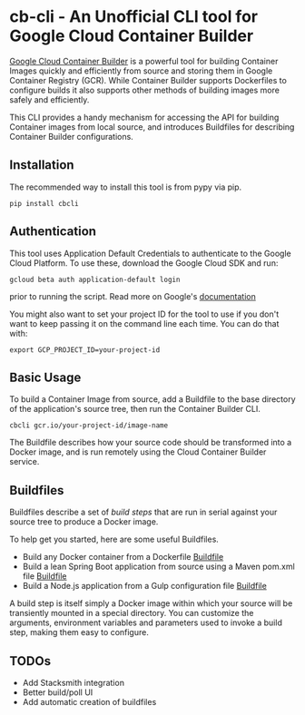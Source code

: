 # cb-cli - An Unofficial CLI tool for Google Cloud Container Builder

[Google Cloud Container Builder](https://cloud.google.com/container-builder/docs/)
is a powerful tool for building Container Images quickly and efficiently from source 
and storing them in Google Container Registry (GCR). While Container Builder
supports Dockerfiles to configure builds it also supports other methods of 
building images more safely and efficiently.

This CLI provides a handy mechanism for accessing the API for building Container
images from local source, and introduces Buildfiles for describing Container
Builder configurations.

## Installation

The recommended way to install this tool is from pypy via pip.

 `pip install cbcli`

## Authentication

This tool uses Application Default Credentials to authenticate to the Google
Cloud Platform. To use these, download the Google Cloud SDK and run:

 `gcloud beta auth application-default login`

prior to running the script. Read more on Google's
[documentation](https://developers.google.com/identity/protocols/application-default-credentials#whentouse)

You might also want to set your project ID for the tool to use if you don't want to keep passing it on the command line each time. You can do that with:

 `export GCP_PROJECT_ID=your-project-id`

## Basic Usage

To build a Container Image from source, add a Buildfile to the base directory
of the application's source tree, then run the Container Builder CLI.

 `cbcli gcr.io/your-project-id/image-name`

The Buildfile describes how your source code should be transformed into a Docker
image, and is run remotely using the Cloud Container Builder service.

## Buildfiles

Buildfiles describe a set of *build steps* that are run in serial against your
source tree to produce a Docker image.

To help get you started, here are some useful Buildfiles.

* Build any Docker container from a Dockerfile [Buildfile](buildfiles/docker.Buildfile)
* Build a lean Spring Boot application from source using a Maven pom.xml file [Buildfile](buildfiles/springboot.Buildfile)
* Build a Node.js application from a Gulp configuration file [Buildfile](buildfiles/node-gulp.Buildfile)

A build step is itself simply a Docker image within which your
source will be transiently mounted in a special directory. You can customize
the arguments, environment variables and parameters used to invoke a build step,
making them easy to configure.

## TODOs

* Add Stacksmith integration
* Better build/poll UI
* Add automatic creation of buildfiles
